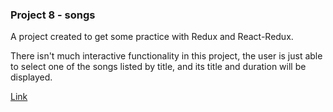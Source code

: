 ### Project 8 - songs
A project created to get some practice with Redux and React-Redux.

There isn't much interactive functionality in this project, the user is just able to select one of the songs listed by title, and its title and duration will be displayed.

[Link](https://songs-eight.vercel.app/)